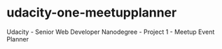 # udacity-one-meetupplanner
Udacity - Senior Web Developer Nanodegree - Project 1 - Meetup Event Planner
